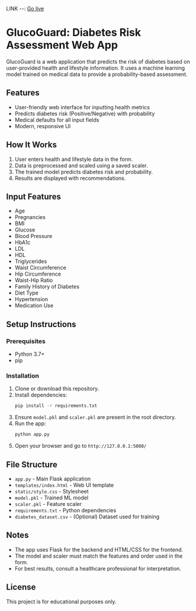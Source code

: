 LINK --: [Go live](https://diabetes-app-ptcp.onrender.com/)


# GlucoGuard: Diabetes Risk Assessment Web App

GlucoGuard is a web application that predicts the risk of diabetes based on user-provided health and lifestyle information. It uses a machine learning model trained on medical data to provide a probability-based assessment.

## Features
- User-friendly web interface for inputting health metrics
- Predicts diabetes risk (Positive/Negative) with probability
- Medical defaults for all input fields
- Modern, responsive UI

## How It Works
1. User enters health and lifestyle data in the form.
2. Data is preprocessed and scaled using a saved scaler.
3. The trained model predicts diabetes risk and probability.
4. Results are displayed with recommendations.

## Input Features
- Age
- Pregnancies
- BMI
- Glucose
- Blood Pressure
- HbA1c
- LDL
- HDL
- Triglycerides
- Waist Circumference
- Hip Circumference
- Waist-Hip Ratio
- Family History of Diabetes
- Diet Type
- Hypertension
- Medication Use

## Setup Instructions

### Prerequisites
- Python 3.7+
- pip

### Installation
1. Clone or download this repository.
2. Install dependencies:
   ```bash
   pip install -r requirements.txt
   ```
3. Ensure `model.pkl` and `scaler.pkl` are present in the root directory.
4. Run the app:
   ```bash
   python app.py
   ```
5. Open your browser and go to `http://127.0.0.1:5000/`

## File Structure
- `app.py` - Main Flask application
- `templates/index.html` - Web UI template
- `static/style.css` - Stylesheet
- `model.pkl` - Trained ML model
- `scaler.pkl` - Feature scaler
- `requirements.txt` - Python dependencies
- `diabetes_dataset.csv` - (Optional) Dataset used for training

## Notes
- The app uses Flask for the backend and HTML/CSS for the frontend.
- The model and scaler must match the features and order used in the form.
- For best results, consult a healthcare professional for interpretation.

## License
This project is for educational purposes only.
